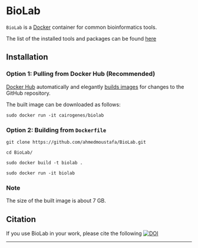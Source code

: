 # BioLab

`BioLab` is a [Docker](https://www.docker.com/) container for common bioinformatics tools.

The list of the installed tools and packages can be found [here](https://github.com/ahmedmoustafa/BioLab/blob/master/Tools.md)

## Installation

### Option 1: Pulling from Docker Hub (Recommended)

[Docker Hub](https://hub.docker.com/) automatically and elegantly [builds images](https://hub.docker.com/r/cairogenes/biolab) for changes to the GitHub repository.

The built image can be downloaded as follows:

`sudo docker run -it cairogenes/biolab`

### Option 2: Building from `Dockerfile`

`git clone https://github.com/ahmedmoustafa/BioLab.git`

`cd BioLab/`

`sudo docker build -t biolab .`

`sudo docker run -it biolab`

### Note
The size of the built image is about 7 GB.

## Citation

If you use BioLab in your work, please cite the following [![DOI](https://zenodo.org/badge/248756319.svg)](https://zenodo.org/badge/latestdoi/248756319)

---
